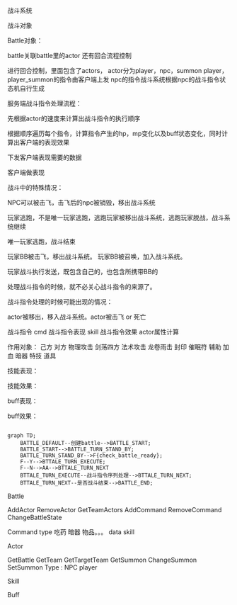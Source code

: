战斗系统

战斗对象 

Battle对象：

battle关联battle里的actor
还有回合流程控制

进行回合控制，里面包含了actors， actor分为player，npc，summon
player， player_summon的指令由客户端上发
npc的指令战斗系统根据npc的战斗指令状态机自行生成

服务端战斗指令处理流程：

先根据actor的速度来计算出战斗指令的执行顺序

根据顺序遍历每个指令，计算指令产生的hp，mp变化以及buff状态变化，同时计算出客户端的表现效果

下发客户端表现需要的数据

客户端做表现

战斗中的特殊情况：

NPC可以被击飞，击飞后的npc被销毁，移出战斗系统

玩家逃跑，不是唯一玩家逃跑，逃跑玩家被移出战斗系统，逃跑玩家脱战，战斗系统继续

唯一玩家逃跑，战斗结束

玩家BB被击飞，移出战斗系统。
玩家BB被召唤，加入战斗系统。

玩家战斗执行发送，既包含自己的，也包含所携带BB的

处理战斗指令的时候，就不必关心战斗指令的来源了。

战斗指令处理的时候可能出现的情况：

actor被移出，移入战斗系统。actor被击飞 or 死亡

战斗指令 cmd
战斗指令表现 skill
战斗指令效果 actor属性计算

作用对象：  己方 对方
物理攻击
	剑荡四方 
法术攻击 龙卷雨击
	封印
		催眠符
	辅助
		加血
暗器
特技
道具

技能表现：

技能效果：

buff表现：

buff效果：

```mermaid

graph TD;
	BATTLE_DEFAULT--创建battle-->BATTLE_START;
	BATTLE_START-->BATTLE_TURN_STAND_BY;
	BATTLE_TURN_STAND_BY-->F{check_battle_ready};
	F--Y-->BTTALE_TURN_EXECUTE;
	F--N-->AA-->BTTALE_TURN_NEXT
	BTTALE_TURN_EXECUTE--战斗指令序列处理-->BTTALE_TURN_NEXT;
	BTTALE_TURN_NEXT--是否战斗结束-->BATTLE_END;

```

Battle

AddActor
RemoveActor
GetTeamActors
AddCommand
RemoveCommand
ChangeBattleState


Command
type 吃药 暗器 物品。。。
data
skill

Actor

GetBattle
GetTeam
GetTargetTeam
GetSummon
ChangeSummon
SetSummon
Type : NPC player

Skill


Buff




